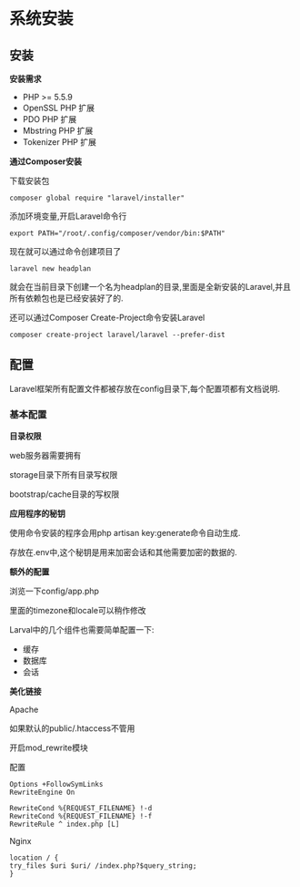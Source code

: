 # 系统安装

## 安装

**安装需求**

* PHP &gt;= 5.5.9
* OpenSSL PHP 扩展
* PDO PHP 扩展
* Mbstring PHP 扩展
* Tokenizer PHP 扩展

**通过Composer安装**

下载安装包

`composer global require "laravel/installer"`

添加环境变量,开启Laravel命令行

`export PATH="/root/.config/composer/vendor/bin:$PATH"`

现在就可以通过命令创建项目了

`laravel new headplan`

就会在当前目录下创建一个名为headplan的目录,里面是全新安装的Laravel,并且所有依赖包也是已经安装好了的.

还可以通过Composer Create-Project命令安装Laravel

`composer create-project laravel/laravel --prefer-dist`

## 配置

Laravel框架所有配置文件都被存放在config目录下,每个配置项都有文档说明.

### **基本配置**

**目录权限**

web服务器需要拥有

storage目录下所有目录写权限

bootstrap\/cache目录的写权限

**应用程序的秘钥**

使用命令安装的程序会用php artisan key:generate命令自动生成.

存放在.env中,这个秘钥是用来加密会话和其他需要加密的数据的.

**额外的配置**

浏览一下config\/app.php

里面的timezone和locale可以稍作修改

Larval中的几个组件也需要简单配置一下:

* 缓存
* 数据库
* 会话

**美化链接**

Apache

如果默认的public\/.htaccess不管用

开启mod\_rewrite模块

配置

```
Options +FollowSymLinks
RewriteEngine On 

RewriteCond %{REQUEST_FILENAME} !-d
RewriteCond %{REQUEST_FILENAME} !-f
RewriteRule ^ index.php [L]
```

Nginx

```
location / {
try_files $uri $uri/ /index.php?$query_string;
}
```

